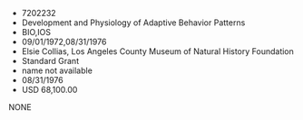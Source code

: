 * 7202232
* Development and Physiology of Adaptive Behavior Patterns
* BIO,IOS
* 09/01/1972,08/31/1976
* Elsie Collias, Los Angeles County Museum of Natural History Foundation
* Standard Grant
*   name not available
* 08/31/1976
* USD 68,100.00

NONE